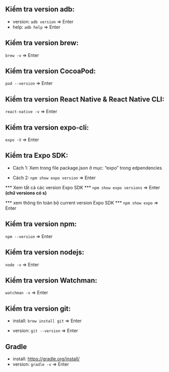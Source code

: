 ## Kiểm tra version adb:
- version: `adb version` => Enter
- help: `adb help` => Enter

 ## Kiểm tra version brew:
`brew -v` => Enter

  
## Kiểm tra version CocoaPod:
`pod --version` => Enter

## Kiểm tra version React Native & React Native CLI:
`react-native -v` => Enter

## Kiểm tra version expo-cli:
`expo -V` => Enter

## Kiểm tra Expo SDK:
- Cách 1: Xem trong file package.json ở mục: “expo” trong edpendencies

- Cách 2: `npm show expo version` => Enter

*** Xem tất cả các version Expo SDK ***
`npm show expo versions` => Enter **(chữ versions có s)**

*** xem thông tin toàn bộ current version Expo SDK ***
`npm show expo` => Enter

  

## Kiểm tra version npm:

`npm --version` => Enter

## Kiểm tra version nodejs:

`node -v` => Enter

## Kiểm tra version Watchman:

`watchman -v` => Enter

## Kiểm tra version git:

- install:
`brew install git` => Enter

- version:
`git --version` => Enter

## Gradle
- install: https://gradle.org/install/
- version:
`gradle -v` => Enter
